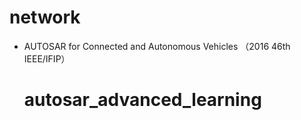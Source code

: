 # network

* AUTOSAR for Connected and Autonomous Vehicles （2016 46th IEEE/IFIP）

  

  

  # autosar_advanced_learning
